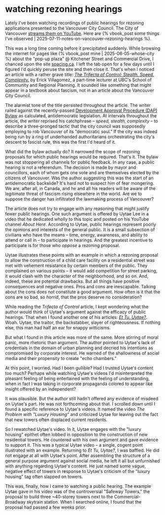 

# watching rezoning hearings

Lately I've been watching recordings of public hearings for rezoning applications presented to the Vancouver City Council.
The City of Vancouver [streams them on YouTube](https://www.youtube.com/@VanCityClerk/streams).
Here are {% vbook_post some things I've observed | 2025-07-11-notes-on-vancouver-rezoning-hearings %}.

This was a long time coming before it precipitated suddenly.
While browsing the internet for pages like {% vbook_post mine | 2025-06-05-whose-city %} about the "pop-up plaza" @ Kitchener Street and Commercial Drive, I chanced upon the site [spacing.ca](https://spacing.ca/).
I left the tab open for a few days until I figured I'd quickly peruse the site and then close it.
That's when I noticed an article with a rather grave title: [_The Trifecta of Control: Stealth. Speed. Complexity._](https://spacing.ca/vancouver/2025/06/16/the-trifecta-of-control-stealth-speed-complexity/) by Erick Villagomez, a part-time lecturer at UBC's School of Community and Regional Planning.
It sounded like something that might appear in a textbook about fascism, not in an article about the Vancouver City Council.

The alarmist tone of the title persisted throughout the article.
The writer railed against the recently-passed [Development Approval Procedure (DAP) Bylaw](https://council.vancouver.ca/20250603/documents/r2.pdf) as calculated, antidemocratic legislation.
At intervals throughout the article, the writer reprised his catchphrase – _speed, stealth, complexity_ – to describe a three-pronged tactic that the city council was supposedly employing to rob Vancouver of its "democratic soul."
If the city was indeed being run by a ring of underhanded authoritarians orchestrating the city's descent to fascist rule, this was the first I'd heard of it.

What did the bylaw actually do?
It narrowed the scope of rezoning proposals for which public hearings would be required.
That's it.
The bylaw was not stoppering all channels for public feedback.
In any case, a public hearing is not a referendum.
The decision is made by mayor and councillors, each of whom gets one vote and are themselves elected by the citizens of Vancouver.
Was the author suggesting this was the start of an antidemocratic backslide?
It's hard not to suspect him of fear mongering.
We are, after all, in Canada, and he and all his readers will be aware of the legitimate threat of fascism rising elsewhere in the world.
Are we to suppose the danger has infiltrated the lawmaking process of Vancouver?

The article does not try to engage with any reasoning that might justify fewer public hearings.
One such argument is offered by Uytae Lee in a video that he dedicated wholly to this topic and posted on his YouTube channel _About Here_.
According to Uytae, public hearings represent poorly the opinions and interests of the general public.
It is a small subsection of civilians who have the means – time, energy, awareness, and ability to attend or call in – to participate in hearings.
And the greatest incentive to participate is for those who _oppose_ a rezoning proposal.

Uytae illustrates these points with an example in which a rezoning proposal to allow the construction of a child care facility on a residential street was met with vehement resistance by certain members of the public.
They complained on various points – it would add competition for street parking, it would clash with the character of the neighborhood, and so on.
And, indeed, these are potential drawbacks.
But all things have positive consequences and negative ones.
Pros and cons are inescapable.
Talking about the cons does not constitute a good argument.
How often is it that the cons are so bad, so _horrid_, that the pros deserve no consideration?

While reading the _Trifecta of Control_ article, I kept wondering what the author would think of Uytae's argument against the efficacy of public hearings.
That when I found another one of his articles: [_Et Tu, Uytae?_]().
Woah.
Uytae, the traitor, the backstabber, slayer of righteousness.
If nothing else, this man had half an ear for snappy witticisms.

But what I found in this article was more of the same.
More stirring of moral panic, more rhetoric than argument.
The author pointed to Uytae's lack of credentials in the domain of urban planning and decried his intentions as compromised by corporate interest.
He warned of the shallowness of social media and their propensity to create "echo chambers."

At this point, I worried.
Had I been gullible?
Had I trusted Uytae's content too much?
Perhaps while watching Uytae's videos I'd misinterpreted the pleasant feeling of being entertained with the feeling of understanding, when in fact I was taking in corporate propaganda colored to appear like insight offered by an independent?

It was plausible.
But the author still hadn't offered any evidence of misdeed on Uytae's part.
He was not forthcoming about that.
I scrolled down until I found a specific reference to Uytae's videos.
It named the video _The Problem with "Luxury Housing"_ and criticized Uytae for leaving out the fact that new towers often displaced current residents.

So I rewatched Uytae's video.
In it, Uytae engages with the "luxury housing" epithet often lobbed in opposition to the construction of new residential towers.
He countered with his own argument and gave evidence to support it.
This was a typical Uytae video – a single, cogent point illustrated with an example.
Returning to _Et Tu, Uytae?_, I was baffled.
He did not engage at all with Uytae's point.
After assembling the structure of a general purpose argument against social media, he left it all but unfurnished with anything regarding Uytae's content.
He just named some vague, negative effect of towers in response to Uytae's criticism of the "luxury housing" tag often slapped on towers.

This was, finally, how I came to watching a public hearing.
The example Uytae gave in his video was of the controversial "Safeway Towers," the proposal to build three ~40-storey towers next to the Commercial-Broadway skytrain station.
When I searched online, I found that the proposal had passed a few weeks prior.